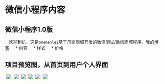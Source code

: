 # 微信小程序内容

## 微信小程序1.0版

    欢迎到访，这是`onemenlei`基于母婴商城开发的微信测试/微信商城程序。[我的博客](http://blog.csdn.net/guodongxiaren "个人博客")
     *  内容
     *  样式
     *  价格
    
## 项目预览图，从首页到用户个人界面

 ![](https://github.com/onemenlei/wexinWork/blob/master/1.jpg)
 ![](https://github.com/onemenlei/wexinWork/blob/master/2.jpg)
 ![](https://github.com/onemenlei/wexinWork/blob/master/3.jpg)
 ![](https://github.com/onemenlei/wexinWork/blob/master/4.jpg)
 ![](https://github.com/onemenlei/wexinWork/blob/master/5.jpg)
 ![](https://github.com/onemenlei/wexinWork/blob/master/6.jpg)

